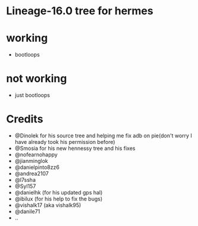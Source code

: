 # Lineage-16.0 tree for hermes

# working
* bootloops

# not working
* just bootloops

# Credits

* @Dinolek for his source tree and helping me fix adb on pie(don't worry I have already took his permission before)
* @Smosia for his new hennessy tree and his fixes
* @nofearnohappy
* @jianminglok
* @danielpinto8zz6
* @andrea2107
* @l7ssha
* @Syl157
* @danielhk (for his updated gps hal)
* @ibilux (for his help to fix the bugs)
* @vishalk17 (aka vishalk95)
* @danile71
* ..
